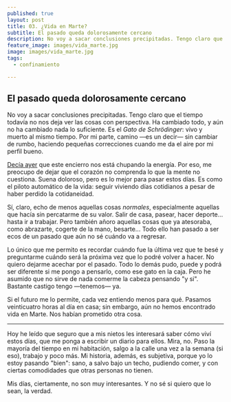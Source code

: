 ```yaml
---
published: true
layout: post
title: 03. ¿Vida en Marte?
subtitle: El pasado queda dolorosamente cercano
description: No voy a sacar conclusiones precipitadas. Tengo claro que el tiempo todavía no nos deja ver las cosas con perspectiva. Ha cambiado todo, y aún no ha cambiado nada lo suficiente.
feature_image: images/vida_marte.jpg
image: images/vida_marte.jpg
tags:
  - confinamiento

---
```

## El pasado queda dolorosamente cercano

No voy a sacar conclusiones precipitadas. Tengo claro que el tiempo todavía no nos deja ver las cosas con perspectiva. Ha cambiado todo, y aún no ha cambiado nada lo suficiente. Es el _Gato de Schrödinger_: vivo y muerto al mismo tiempo. Por mi parte, camino —es un decir— sin cambiar de rumbo, haciendo pequeñas correcciones cuando me da el aire por mi perfil bueno.

[Decía ayer](https://yrjo.tk/blog/los-dias-largos/) que este encierro nos está chupando la energía. Por eso, me preocupo de dejar que el corazón no comprenda lo que la mente no cuestiona. Suena doloroso, pero es lo mejor para pasar estos días. Es como el piloto automático de la vida: seguir viviendo días cotidianos a pesar de haber perdido la cotidaneidad. 

<!--more-->

Sí, claro, echo de menos aquellas cosas _normales_, especialmente aquellas que hacía sin percatarme de su valor. Salir de casa, pasear, hacer deporte... hasta ir a trabajar. Pero también añoro aquellas cosas que ya atesoraba, como abrazarte, cogerte de la mano, besarte... Todo ello han pasado a ser ecos de un pasado que aún no sé cuándo va a regresar.

Lo único que me permito es recordar cuándo fue la última vez que te besé y preguntarme cuándo será la próxima vez que lo podré volver a hacer. No quiero dejarme acechar por el pasado. Todo lo demás pudo, puede y podrá ser diferente si me pongo a pensarlo, como ese gato en la caja. Pero he asumido que no sirve de nada comerme la cabeza pensando "y si". Bastante castigo tengo —tenemos— ya. 

Si el futuro me lo permite, cada vez entiendo menos para qué. Pasamos veinticuatro horas al día en casa; sin embargo, aún no hemos encontrado vida en Marte. Nos habían prometido otra cosa.


----


Hoy he leído que seguro que a mis nietos les interesará saber cómo viví estos días, que me ponga a escribir un diario para ellos. Mira, no. Paso la mayoría del tiempo en mi habitación, salgo a la calle una vez a la semana (si eso), trabajo y poco más. Mi historia, además, es subjetiva, porque yo lo estoy pasando "bien": sano, a salvo bajo un techo, pudiendo comer, y con ciertas comodidades que otras personas no tienen. 

Mis días, ciertamente, no son muy interesantes. Y no sé si quiero que lo sean, la verdad.
